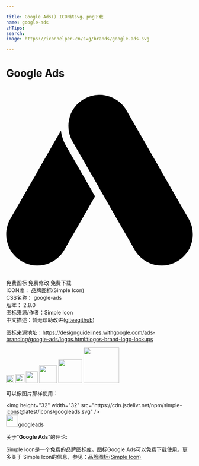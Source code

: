 ```yaml
---

title: Google Ads() ICON转svg、png下载
name: google-ads
zhTips: 
search: 
image: https://iconhelper.cn/svg/brands/google-ads.svg

---
```


# Google Ads  <small style="font-size: 60%;font-weight: 100"></small>

<div id="svg" class="svg-wrap">
<svg role="img" viewBox="0 0 24 24" xmlns="http://www.w3.org/2000/svg"><title>Google Ads icon</title><path d="M11.994 1.046h.022c.899.002 1.73.301 2.398.805l.003.001.001.001a4 4 0 011.116 1.299l4.467 7.769.025.065 3.419 5.927A3.98 3.98 0 0124 18.948c0 .565-.117 1.104-.329 1.592l.006.016a3.93 3.93 0 01-.634.993 3.97 3.97 0 01-1.045.868 3.984 3.984 0 01-1.946.537h-.068a3.984 3.984 0 01-2.398-.805l-.003-.001v-.001h-.001a4 4 0 01-1.116-1.299l-4.467-7.769-.025-.065-3.419-5.927-.005-.009-.011-.019A3.981 3.981 0 018 5.052c0-.424.066-.832.188-1.215v-.001l.008-.025.01-.03c.052-.157.117-.337.117-.337.158-.358.371-.689.626-.984l.063-.072.014-.015.002-.003.001-.001.002-.002.009-.01.006-.007c.27-.296.59-.557.956-.767a3.984 3.984 0 011.946-.537h.046zM4.006 22.954h-.058a3.984 3.984 0 01-1.946-.537 3.97 3.97 0 01-1.045-.868 3.93 3.93 0 01-.634-.993l.006-.016A3.988 3.988 0 010 18.948c0-.743.202-1.439.555-2.035l3.419-5.927.025-.065 3.039-5.286c.076.648.276 1.281.596 1.856l.057.1 3.377 5.854-.003-.01.067.142.291.507-3.889 6.764a4 4 0 01-1.116 1.299h-.001v.001l-.003.001a3.984 3.984 0 01-2.398.805h-.01z"/></svg>
</div>
<detail full-name='google-ads'></detail>

<div class="detail-page">
<p>
<span><span class="badge-success badge">免费图标</span> <span class="badge-success badge">免费修改</span>  <span class="badge-success badge">免费下载</span> </span>
<br/>
<span>
ICON库：
<span class="badge-secondary badge">品牌图标(Simple Icon)</span> 
</span>
<br/>
<span>
CSS名称：
<span class="badge-secondary badge">google-ads</span> 
</span>

<br/>
<span>
版本：
<span class="badge-secondary badge">2.8.0</span> 
</span>
<br/>
<span>图标来源/作者：<span class="badge-light badge">Simple Icon</span></span> 
<br/>
<span class="zh-detail">中文描述：暂无<span class="help-link"><span>帮助改进</span>(<a href="https://gitee.com/liuwave/icon-helper/edit/master/json/brands/google-ads.json" target="_blank" rel="noopener noreferrer">gitee</a><a href="https://github.com/liuwave/icon-helper/edit/master/json/brands/google-ads.json" target="_blank" rel="noopener noreferrer">github</a></span>)</span><br/>
</p>
</div><div class="description description alert alert-light"><p>图标来源地址：<a href="https://designguidelines.withgoogle.com/ads-branding/google-ads/logos.html#logos-brand-logo-lockups" target="_blank" rel="noopener noreferrer">https://designguidelines.withgoogle.com/ads-branding/google-ads/logos.html#logos-brand-logo-lockups</a></p></div>
<div class="alert alert-dark">
<img height="21" width="21" src="https://cdn.jsdelivr.net/npm/simple-icons@latest/icons/googleads.svg" />
<img height="24" width="24" src="https://cdn.jsdelivr.net/npm/simple-icons@latest/icons/googleads.svg" />
<img height="32" width="32" src="https://cdn.jsdelivr.net/npm/simple-icons@latest/icons/googleads.svg" />
<img height="48" width="48" src="https://cdn.jsdelivr.net/npm/simple-icons@latest/icons/googleads.svg" />
<img height="64" width="64" src="https://cdn.jsdelivr.net/npm/simple-icons@latest/icons/googleads.svg" />
<img height="96" width="96" src="https://cdn.jsdelivr.net/npm/simple-icons@latest/icons/googleads.svg" />

</div>
<div>
  <p>可以像图片那样使用：    
  </p>
  <div class="alert alert-primary" style="font-size: 14px">
    &lt;img height="32" width="32" src="https://cdn.jsdelivr.net/npm/simple-icons@latest/icons/googleads.svg" /&gt;
    <copy-btn content='<img height="32" width="32" src="https://cdn.jsdelivr.net/npm/simple-icons@latest/icons/googleads.svg" />'></copy-btn>
  </div>
  <div class="alert alert-secondary">
    <img height="32" width="32" src="https://cdn.jsdelivr.net/npm/simple-icons@latest/icons/googleads.svg" />googleads
    <copy-btn content="googleads" btn-title="复制图标名称"></copy-btn>
  </div>
</div>
<div class="icon-detail__container">
<p>关于“<b>Google Ads</b>”的评论:</p>
</div>
<Vssue title="关于“Google Ads”的评论" />
<div><p>Simple Icon是一个免费的品牌图标库。图标Google Ads可以免费下载使用。更多关于  Simple Icon的信息，参见：<a target="_blank" href="https://iconhelper.cn/brands.html">品牌图标(Simple Icon)</a>
</p></div>
